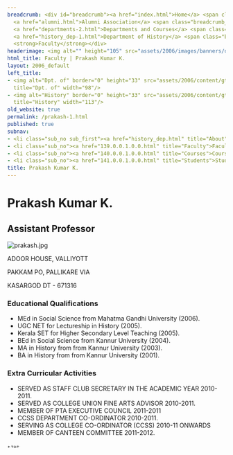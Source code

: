 ```yaml
---
breadcrumb: <div id="breadcrumb"><a href="index.html">Home</a> <span class="breadcrumb_spacer">&gt;</span>
  <a href="alumni.html">Alumni Association</a> <span class="breadcrumb_spacer">&gt;</span>
  <a href="departments-2.html">Departments and Courses</a> <span class="breadcrumb_spacer">&gt;</span>
  <a href="history_dep-1.html">Department of History</a> <span class="breadcrumb_spacer">&gt;</span>
  <strong>Faculty</strong></div>
headerimage: <img alt="" height="105" src="assets/2006/images/banners/departments.jpg" width="472"/>
html_title: Faculty | Prakash Kumar K.
layout: 2006_default
left_title:
- <img alt="Dpt. of" border="0" height="33" src="assets/2006/content/gt/fcb6421c7c62628408190d4ca84029e5.png"
  title="Dpt. of" width="98"/>
- <img alt="History" border="0" height="33" src="assets/2006/content/gt/f9ed793f83b1f07e74fdb29b49eeb7e8.png"
  title="History" width="113"/>
old_website: true
permalink: /prakash-1.html
published: true
subnav:
- <li class="sub_no sub_first"><a href="history_dep.html" title="About">About</a></li>
- <li class="sub_no"><a href="139.0.0.1.0.0.html" title="Faculty">Faculty</a></li>
- <li class="sub_no"><a href="140.0.0.1.0.0.html" title="Courses">Courses</a></li>
- <li class="sub_no"><a href="141.0.0.1.0.0.html" title="Students">Students</a></li>
title: Prakash Kumar K.
---
```


# Prakash Kumar K.

## Assistant Professor

![prakash.jpg](assets/2006/content/assets/2006/images/a5d3198179b1ee3840d402b18c081c2e.jpg)

ADOOR HOUSE, VALLIYOTT

PAKKAM PO, PALLIKARE VIA

KASARGOD DT - 671316

### Educational Qualifications

  * MEd in Social Science from Mahatma Gandhi University (2006).
  * UGC NET for Lectureship in History (2005).
  * Kerala SET for Higher Secondary Level Teaching (2005).
  * BEd in Social Science from Kannur University (2004).
  * MA in History from from Kannur University (2003).
  * BA in History from from Kannur University (2001).

### Extra Curricular Activities

  * SERVED AS STAFF CLUB SECRETARY IN THE ACADEMIC YEAR 2010-2011.
  * SERVED AS COLLEGE UNION FINE ARTS ADVISOR 2010-2011.
  * MEMBER OF PTA EXECUTIVE COUNCIL 2011-2011
  * CCSS DEPARTMENT CO-ORDINATOR 2010-2011.
  * SERVING AS COLLEGE CO-ORDINATOR (CCSS) 2010-11 ONWARDS
  * MEMBER OF CANTEEN COMMITTEE 2011-2012.

![](assets/2006/img/article/top_link_0.gif)